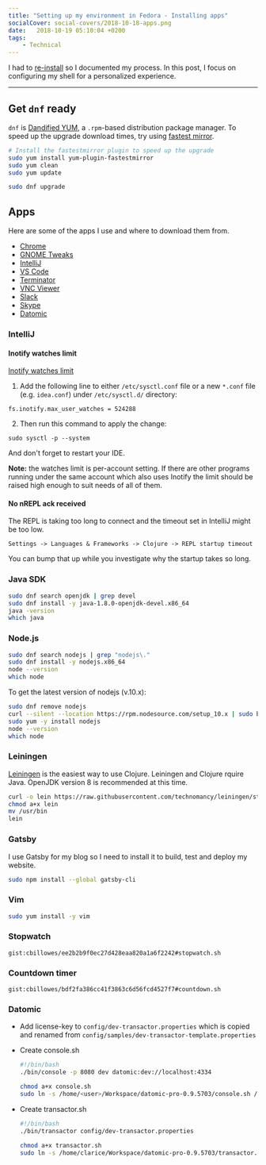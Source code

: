 ```yaml
---
title: "Setting up my environment in Fedora - Installing apps"
socialCover: social-covers/2018-10-18-apps.png
date:   2018-10-19 05:10:04 +0200
tags:
    - Technical
---
```


I had to [re-install](/blog/setting-up-my-environment-in-fedora) so I documented my process.
In this post, I focus on configuring my shell for a personalized experience.

---

## Get `dnf` ready

`dnf` is [Dandified YUM](https://en.wikipedia.org/wiki/DNF_(software)), a `.rpm`-based distribution package manager. 
To speed up the upgrade download times, try using 
[fastest mirror](https://ask.fedoraproject.org/en/question/7960/how-to-choose-a-specific-mirror-source/?answer=16346#post-id-16346).

```bash
# Install the fastestmirror plugin to speed up the upgrade
sudo yum install yum-plugin-fastestmirror
sudo yum clean
sudo yum update

sudo dnf upgrade
```
## Apps

Here are some of the apps I use and where to download them from.

* [Chrome](https://www.google.com/chrome/)
* [GNOME Tweaks](https://connectwww.com/how-to-install-gnome-tweak-tool-or-tweaks-on-ubuntu/60665/)
* [IntelliJ](https://www.jetbrains.com/idea/download/)
* [VS Code](https://code.visualstudio.com/download)
* [Terminator](https://gnometerminator.blogspot.com/p/introduction.html)
* [VNC Viewer](https://www.realvnc.com/en/connect/download/viewer/linux/)
* [Slack](https://slack.com/downloads/linux)
* [Skype](https://www.skype.com/en/get-skype/)
* [Datomic](https://my.datomic.com/downloads/free)

### IntelliJ

#### Inotify watches limit

[Inotify watches limit](https://confluence.jetbrains.com/display/IDEADEV/Inotify+Watches+Limit)

1. Add the following line to either `/etc/sysctl.conf` file or a new `*.conf` file (e.g. `idea.conf`) under `/etc/sysctl.d/` directory:

`fs.inotify.max_user_watches = 524288`

2. Then run this command to apply the change:

`sudo sysctl -p --system`

And don't forget to restart your IDE.

**Note:** the watches limit is per-account setting. If there are other programs running under the same account which also uses Inotify the limit should be raised high enough to suit needs of all of them.

#### No nREPL ack received

The REPL is taking too long to connect and the timeout set in IntelliJ might be too low. 

`Settings -> Languages & Frameworks -> Clojure -> REPL startup timeout`

You can bump that up while you investigate why the startup takes so long.

### Java SDK

```bash
sudo dnf search openjdk | grep devel
sudo dnf install -y java-1.8.0-openjdk-devel.x86_64
java -version
which java
```

### Node.js

```bash
sudo dnf search nodejs | grep "nodejs\."
sudo dnf install -y nodejs.x86_64
node --version
which node
```

To get the latest version of nodejs (v.10.x):

```bash
sudo dnf remove nodejs
curl --silent --location https://rpm.nodesource.com/setup_10.x | sudo bash -
sudo yum -y install nodejs
node --version 
which node 
```

### Leiningen

[Leiningen](https://leiningen.org/) is the easiest way to use Clojure. 
Leiningen and Clojure rquire Java. OpenJDK version 8 is recommended at this time.

```bash
curl -o lein https://raw.githubusercontent.com/technomancy/leiningen/stable/bin/lein
chmod a+x lein
mv /usr/bin
lein
```

### Gatsby

I use Gatsby for my blog so I need to install it to build, test and deploy my website. 

```bash
sudo npm install --global gatsby-cli
```

### Vim

```bash
sudo yum install -y vim
```

### Stopwatch

`gist:cbillowes/ee2b2b9f0ec27d428eaa820a1a6f2242#stopwatch.sh`

### Countdown timer

`gist:cbillowes/bdf2fa386cc41f3863c6d56fcd4527f7#countdown.sh`

### Datomic

* Add license-key to `config/dev-transactor.properties` which is copied and renamed from `config/samples/dev-transactor-template.properties`
* Create console.sh

  ```bash
  #!/bin/bash
  ./bin/console -p 8080 dev datomic:dev://localhost:4334
  ```

  ```bash
  chmod a+x console.sh
  sudo ln -s /home/<user>/Workspace/datomic-pro-0.9.5703/console.sh /usr/bin/datomic-console
  ```

* Create transactor.sh

  ```bash
  #!/bin/bash
  ./bin/transactor config/dev-transactor.properties
  ```

  ```bash
  chmod a+x transactor.sh
  sudo ln -s /home/clarice/Workspace/datomic-pro-0.9.5703/transactor.sh /usr/bin/datomic-transactor
  ```